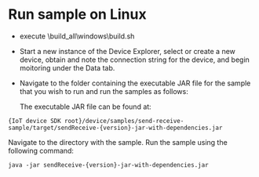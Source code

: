 
# Run sample on Linux

 * execute \build_all\windows\build.sh
 * Start a new instance of the Device Explorer, 
   select or create a new device, obtain and note the connection string for the device, and begin moitoring under the Data tab. 
 * Navigate to the folder containing the executable JAR file for the sample that you wish to run and run the samples as follows:

   The executable JAR file can be found at:

  ```
  {IoT device SDK root}/device/samples/send-receive-sample/target/sendReceive-{version}-jar-with-dependencies.jar

  ```
   Navigate to the directory with the sample. Run the sample using the following command:

  ```
  java -jar sendReceive-{version}-jar-with-dependencies.jar
  ```
